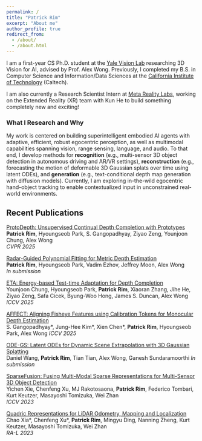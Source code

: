 ```yaml
---
permalink: /
title: "Patrick Rim"
excerpt: "About me"
author_profile: true
redirect_from: 
  - /about/
  - /about.html
---
```


I am a first-year CS Ph.D. student at the [Yale Vision Lab](https://vision.cs.yale.edu/) researching 3D Vision for AI, advised by Prof. Alex Wong. Previously, I completed my B.S. in Computer Science and Information/Data Sciences at the [California Institute of Technology](https://www.caltech.edu/) (Caltech).

I am also currently a Research Scientist Intern at [Meta Reality Labs](https://about.meta.com/realitylabs/), working on the Extended Reality (XR) team with Kun He to build something completely new and exciting!

### What I Research and Why
My work is centered on building superintelligent embodied AI agents with adaptive, efficient, robust egocentric perception, as well as multimodal capabilities spanning vision, range sensing, language, and audio.
To that end, I develop methods for **recognition** (e.g., multi-sensor 3D object detection in autonomous driving and AR/VR settings), **reconstruction** (e.g., forecasting the motion of deformable 3D Gaussian splats over time using latent ODEs), and **generation** (e.g., text-conditional depth map generation with diffusion models).
Currently, I am exploring in-the-wild egocentric hand-object tracking to enable contextualized input in unconstrained real-world environments.

## Recent Publications

[ProtoDepth: Unsupervised Continual Depth Completion with Prototypes](https://protodepth.github.io/)  
**Patrick Rim**, Hyoungseob Park, S. Gangopadhyay, Ziyao Zeng, Younjoon Chung, Alex Wong  
*CVPR 2025*

[Radar-Guided Polynomial Fitting for Metric Depth Estimation](https://arxiv.org/abs/2503.17182)  
**Patrick Rim**, Hyoungseob Park, Vadim Ezhov, Jeffrey Moon, Alex Wong  
*In submission*

[ETA: Energy-based Test-time Adaptation for Depth Completion](https://protodepth.github.io/)  
Younjoon Chung, Hyoungseob Park, **Patrick Rim**, Xiaoran Zhang, Jihe He, Ziyao Zeng, Safa Cicek, Byung-Woo Hong, James S. Duncan, Alex Wong
*ICCV 2025*

[AFFECT: Aligning Fisheye Features using Calibration Tokens for Monocular Depth Estimation](https://protodepth.github.io/)  
S. Gangopadhyay\*, Jung-Hee Kim\*, Xien Chen\*, **Patrick Rim**, Hyoungseob Park, Alex Wong
*ICCV 2025*

[ODE-GS: Latent ODEs for Dynamic Scene Extrapolation with 3D Gaussian Splatting](https://protodepth.github.io/)  
Daniel Wang, **Patrick Rim**, Tian Tian, Alex Wong, Ganesh Sundaramoorthi
*In submission*

[SparseFusion: Fusing Multi-Modal Sparse Representations for Multi-Sensor 3D Object Detection](https://github.com/yichen928/SparseFusion)  
Yichen Xie, Chenfeng Xu, MJ Rakotosaona, **Patrick Rim**, Federico Tombari, Kurt Keutzer, Masayoshi Tomizuka, Wei Zhan  
*ICCV 2023*

[Quadric Representations for LiDAR Odometry, Mapping and Localization](https://ieeexplore.ieee.org/document/10167749)  
Chao Xia\*, Chenfeng Xu\*, **Patrick Rim**, Mingyu Ding, Nanning Zheng, Kurt Keutzer, Masayoshi Tomizuka, Wei Zhan  
*RA-L 2023*